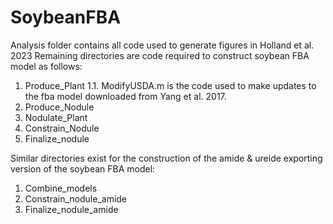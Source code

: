 # SoybeanFBA
Analysis folder contains all code used to generate figures in Holland et al. 2023
Remaining directories are code required to construct soybean FBA model as follows:
1. Produce_Plant
    1.1. ModifyUSDA.m is the code used to make updates to the fba model downloaded from Yang et al. 2017.
4. Produce_Nodule
5. Nodulate_Plant
6. Constrain_Nodule
7. Finalize_nodule

Similar directories exist for the construction of the amide & ureide exporting version of the soybean FBA model:
1. Combine_models
2. Constrain_nodule_amide
3. Finalize_nodule_amide 

